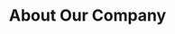 ---
title: "About Our Company"
description: "KWYK"
draft: false
bg_image: "images/litmixingboard.jpg"
---